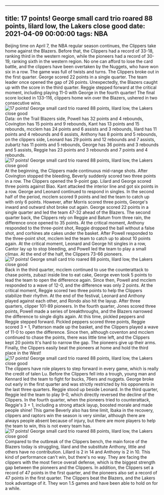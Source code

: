 
---
title: 17 points! George small card trio roared 88 points, lilard low, the Lakers close good
date: 2021-04-09 00:00:00
tags:  NBA
---
Beijing time on April 7, the NBA regular season continues, the Clippers take home against the Blazers. Before that, the Clippers had a record of 33-18, ranking third in the western region, while the pioneers had a record of 30-19, ranking sixth in the western region. No one can afford to lose the card battle, and the clippers have been overtaken by the Nuggets, who have won six in a row. The game was full of twists and turns. The Clippers broke out in the first quarter. George scored 22 points in a single quarter. The team leader once opened the gap of 26 points. Unexpectedly, the Blazers caught up with the score in the third quarter. Reggie stepped forward at the critical moment, including playing 11-0 with George in the fourth quarter! The final score locked in 133-116, clippers home win over the Blazers, ushered in two consecutive wins.
![17 points! George small card trio roared 88 points, lilard low, the Lakers close good](78f7d277-9644-4f6b-92a1-c705c7e8022d.gif)
Data: on the Trail Blazers side, Powell has 32 points and 4 rebounds, Covington has 15 points and 9 rebounds, Kant has 13 points and 15 rebounds, mcclem has 24 points and 6 assists and 3 rebounds, lilard has 11 points and 4 rebounds and 6 assists, Anthony has 8 points and 5 rebounds, on the clippers side, Leonard has 29 points and 12 rebounds and 7 assists, zubartz has 11 points and 5 rebounds, George has 36 points and 3 rebounds and 5 assists, Reggie has 23 points and 3 rebounds and 7 points and 4 rebounds.
![17 points! George small card trio roared 88 points, lilard low, the Lakers close good](1e55f70d-6829-45d9-812a-c14d41fe4575.gif)
At the beginning, the Clippers made continuous mid-range shots. After Covington stopped the bleeding, Beverly suddenly scored two three points in a row. The Clippers opened the 9-point gap. Lilard and George scored three points against Biao. Kant attacked the interior line and got six points in a row. George and Leonard continued to respond in singles. In the second half of the period, mcclem scored 9 points and led the team to catch up with only 6 points. However, after Morris scored three points, George's inward and outward shot broke out again. George scored 22 points in a single quarter and led the team 47-32 ahead of the Blazers. The second quarter back, the Clippers rely on Reggie and Batum from three rain, the difference once opened to 35 points. At the critical moment, Anthony responded to the three-point shot, Reggie dropped the ball without a false shot, and corhines ate cakes under the basket. After Powell responded to the three-point shot, mcclem led the team to catch up to about 10 points again. At the critical moment, Leonard and George hit singles in a row, Cantor lay up to stop bleeding, and Powell led the team to play a small climax. At the end of the half, the Clippers 73-66 pioneers.
![17 points! George small card trio roared 88 points, lilard low, the Lakers close good](9c7f85fc-5653-4abb-a1dc-d64d615adb3c.gif)
Back in the third quarter, mcclem continued to use the counterattack to chase points, zubazi inside line to eat cake, George even took 5 points to lead the team to open the difference again. Since then, Powell and mcclem responded to a wave of 12-0, and the difference was only 2 points. At the critical moment, Reggie scored two three points to help the Clippers stabilize their rhythm. At the end of the festival, Leonard and Anthony played against each other, and Rondo also hit the layup. After three quarters, clipper 101-89 pioneers. In the fourth quarter, Jones scored three points, Powell made a series of breakthroughs, and the Blazers narrowed the difference to single digits again. At this time, pickled peppers and Reggie stepped forward. Pickled peppers scored three points, Reggie scored 3 + 1, Patterson made up the basket, and the Clippers played a wave of 11-0 to open the difference. Since then, although coventon and mcclem continued to chase the points, there was little time left, and the Clippers kept 20 points It's hard to narrow the gap. The pioneers give up their arms. Finally, the Clippers easily beat the pioneers at home and hold the third place in the West!
![17 points! George small card trio roared 88 points, lilard low, the Lakers close good](fc61a0e6-2836-405f-b82c-8a3a924edcd6.gif)
The clippers have role players to step forward in every game, which is really the credit of talen Lu. Before the Clippers fell into a trough, young man and Kennard led the team to fight for bucks, 76ers and nuggets. George broke out early in the first quarter and was strictly restricted by his opponents in the last three quarters. Reggie stood up beside Leonard. In the third quarter, Reggie led the team to play 9-0, which directly reversed the decline of the Clippers. In the fourth quarter, when the pioneers tried to counterattack, Reggie's 3 + 1, including a strong attack layup, boosted morale and made people shine! This game Beverly also has time limit, Ibaka in the recovery, clippers and raptors win the season is very similar, although there are always people absent because of injury, but there are more players to help the team to win, this is not every team has.
![17 points! George small card trio roared 88 points, lilard low, the Lakers close good](f31db2d1-e82b-475f-ba84-6d5e52c4a1dd.gif)
Compared to the outbreak of the Clippers bench, the main force of the Blazers today is struggling, lilard and the substitute Anthony, little and others have no contribution. Lillard is 2 in 14 and Anthony is 2 in 10. This kind of performance can't win, but there's no way. They are facing the clippers with the most fierce overall defense, which is the biggest strength gap between the pioneers and the Clippers. In addition, the Clippers set a record of 47 points in the first quarter, and the pioneers also set a record of 47 points in the first quarter. The Clippers beat the Blazers, and the Lakers took advantage of it. They won 1.5 games and have been able to hold on for a while.